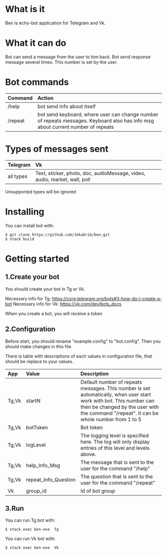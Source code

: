 # What is it
Ben is echo-bot application for Telegram and Vk.
# What it can do
Bot can send a message from the user to him back. Bot send response message several times. This number is set by the user.
# Bot commands
| Command              | Action                             |
| :------------------- | :--------------------------------- |
| /help                | bot send info about itself         | 
| /repeat              | bot send keyboard, where user can change number of repeats messages. Keyboard also has info msg about current number of repeats        |
# Types of messages sent
| Telegram             | Vk                                 |
| :------------------- | :--------------------------------- |
| all types            | Text, sticker, photo, doc, audioMessage, video, audio, market, wall, poll         | 

Unsupported types will be ignored
# Installing
You can install bot with:

    $ git clone https://github.com/JekaGrib/ben.git
    $ stack build

# Getting started
## 1.Create your bot
You should create your bot in Tg or Vk.

Necessary info for Tg: https://core.telegram.org/bots#3-how-do-i-create-a-bot
Necessary info for Vk: https://vk.com/dev/bots_docs

When you create a bot, you will receive a token
## 2.Configuration
Before start, you should rename "example.config" to "bot.config". 
Then you should make changes in this file.

There is table with descriptions of each values in configuration file, that should be replace to your values.

|App  | Value                | Description                            | 
|:----| :------------------- |:----------------------------------------- |
|Tg,Vk| startN               | Default number of repeats messages. This number is set automatically, when user start work with bot.  This number can then be changed by the user with the command "/repeat". It can be whole number from 1 to 5|
|Tg,Vk| botToken             | Bot token                                 |
|Tg,Vk| logLevel             | The logging level is specified here. The log will only display entries of this level and levels above.   |
|Tg,Vk| help_Info_Msg        | The message that is sent to the user for the command "/help" |
|Tg,Vk| repeat_Info_Question | The question that is sent to the user for the command "/repeat" |
| Vk  | group_id             | Id of bot group                           |

## 3.Run
You can run Tg bot with:

    $ stack exec ben-exe  Tg

You can run Vk bot with:

    $ stack exec ben-exe  Vk

